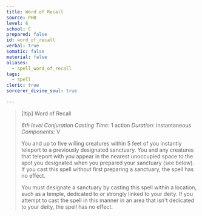 ```yaml
---
title: Word of Recall
source: PHB
level: 6
school: C
prepared: false
id: word_of_recall
verbal: true
somatic: false
material: false
aliases:
  - spell_word_of_recall
tags:
  - spell
cleric: true
sorcerer_divine_soul: true

---
```

>[!tip] Word of Recall
>
> *6th level Conjuration*
> *Casting Time:* 1 action
> *Duration:* instantaneous
> *Components:* V
>
>You and up to five willing creatures within 5 feet of you instantly teleport to a previously designated sanctuary. You and any creatures that teleport with you appear in the nearest unoccupied space to the spot you designated when you prepared your sanctuary (see below). If you cast this spell without first preparing a sanctuary, the spell has no effect.
>
>You must designate a sanctuary by casting this spell within a location, such as a temple, dedicated to or strongly linked to your deity. If you attempt to cast the spell in this manner in an area that isn't dedicated to your deity, the spell has no effect.
>

